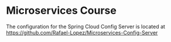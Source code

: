 # Microservices Course

The configuration for the Spring Cloud Config Server is located at https://github.com/Rafael-Lopez/Microservices-Config-Server
